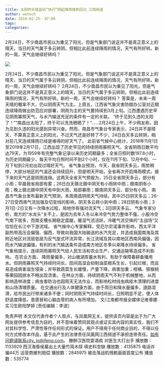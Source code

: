 ```yaml
---
title: 太阳昨天南昌玩“快闪”明起降雨强势回归_江西频道
author: wetech
date: 2019-02-25- 07:00
tags: 
categories: 
---
```

2月24日，不少南昌市民以为重见了阳光，但是气象部门说这并不是真正意义上的晴天，当日的天气属于多云转阴，但相比此前连续降雨的情况，天气有所好转。新的一周，天气会继续好转吗？
<!-- more -->
                
<img align="center" border="0" src="http://p2.ifengimg.com/a/2016/0810/204c433878d5cf9size1_w16_h16.png" />
                
                
            
2月24日，不少南昌市民以为重见了阳光，但是气象部门说这并不是真正意义上的晴天，当日的天气属于多云转阴，但相比此前连续降雨的情况，天气有所好转。新的一周，天气会继续好转吗？
2月24日，不少南昌市民以为重见了阳光，但是气象部门说这并不是真正意义上的晴天，当日的天气属于多云转阴，但相比此前连续降雨的情况，天气有所好转。新的一周，天气会继续好转吗？
答案是，未来一周天晴的概率不大，仍以阴雨天气为主。上周五，江西省气象灾害防御办公室对近期连续降雨做出防范应对部署，阴雨为主的天气要持续到3月上旬。江西遭遇历史罕见阴雨寡照天气，与水汽输送充足的条件有一定的关联。
“终于见到久违的太阳了！”“南昌出太阳了，终于可以洗洗晒晒了！”……2月24日上午，不少网友称，因为见到久违的阳光感到异常兴奋。然而，南昌市气象台专家表示，24日并不是晴天，不算真正意义上的阳光，不过天气还是好转了不少，24日白天多云转阴，相对前几天连续降雨已经是难得的好天气了。
此前省气候中心统计，2018年11月1日至2019年2月17日，江西出现了历史罕见的持续阴雨寡照天气，全省阴雨日数平均达79天，为1959年有完整气象记录以来历史同期最多；全省日照时数197.8小时，为历史同期最少，每天平均日照时间不到2个小时，仅在11月下旬、12月中旬、一月下旬到2月初出现过晴好天气。
省气象台预测，今天，我省阴天多云，雨势稍停，大部分地区的气温还会持续回升，但是明天开始，全省再次开启降雨模式，接下来的天气还是阴雨连绵。这两天全省天气预报为，25日全省阴天多云，部分有小雨；早晨我省局部有雾；26日白天赣北赣中阴天有小雨转中雨；赣南阴有小雨；晚上赣北赣中阴天有中到大雨，局部暴雨；赣南阴天多云，部分有小雨。
南昌市气象台发布最新天气预测，本周南昌阴雨天气持续。其中25日阴天多云；26-27日受西南气流加强及切变线的影响，阴天多云转小到中雨；28日阴有小雨；3月1日-2日又有一次降水过程，局地伴有强对流天气；3日阴天多云。
气象专家分析，南方的“水龙头”关不上，是因为去年入冬以来冷空气势力整体不强，小股冷空气南下居多，而南支槽长期稳定盘踞，暖湿气流活跃，冷暖气流交锋的“主战场”又恰恰在长江中下游流域。
省气候中心专家解释，受厄尔尼诺事件影响，西太平洋副热带高压会偏强、偏西，导致向我国大陆输送的水汽充足，并造成我国南海及其附近地区对流层低层为反气旋式环流异常，长江流域及其以南地区西南风偏强，因而水汽输送偏强，有利的水汽输送条件造成南方地区冬季以来降水持续偏多。
省气象局提示，连续阴雨寡照天气给人民生活和农业生产、交通运输等造成不利影响。
在农业方面， 降雨量偏多，对山塘湖库蓄水有利，有助于保障春耕备播用水。但阴雨寡照天气持续时间长，田间高湿会抑制油菜根系生长，引起烂根，而且易造成病害滋生侵染；并导致蔬菜生长缓慢，产量下降，病害加重；柑橘、猕猴桃等果园因排水不畅出现渍害。
在林业方面，持续阴雨天气不利于机械整地，从而影响造林进度；病虫害防治也因雨天无法作业，而影响松材线虫病疫木清理的进度和山场清理质量。
在交通出行及人体健康方面，由于雨日和降水量偏多，道路湿滑，给市民出行带来诸多不便；同时阴雨天气持续时间长，日照明显不足，使人体舒适度降低，患感冒和心脑血管的病人有所增加。
文/江南都市报全媒体记者章娜 实习生欧阳梦婷
[责任编辑：李波]
            
免责声明
本文仅代表作者个人观点，与凤凰网无关。提供该页内容是出于为广大网友提供参考信息为目的，并不意味着赞同其观点或证实其内容的真实性，我们不对其科学性、严肃性等作任何形式的保证。用户不得用于任何商业目的，不得以任何方式修改本作品，基于此产生的法律责任凤凰网江西频道不承担连带责任。如有问题请联系city_jx@ifeng.com。
滕醉汉医院耍酒疯 对医生大打出手
播放数：1133929
西汉海昏侯墓出土大量竹简木牍 填史料空缺
播放数：4135875
电话诈骗44万 运营商被判赔偿
播放数：2845975
被击落战机残骸画面首度公布
播放数：535774
